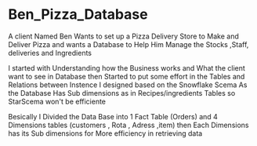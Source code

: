# Ben_Pizza_Database
A client Named Ben Wants to set up a Pizza Delivery Store to Make and Deliver Pizza and wants a Database to Help Him Manage the Stocks ,Staff, deliveries and Ingredients 

I started with Understanding how the Business works and What the client want to see in Database 
then Started to put some effort in the Tables and Relations between Instence 
I designed based on  the Snowflake Scema As the Database Has Sub dimensions as in Recipes/ingredients Tables so StarScema won't be efficiente 

Besically I Divided the Data Base into 1 Fact Table (Orders) and 4 Dimensions tables (customers , Rota , Adress ,item)
then Each Dimensions has its Sub dimensions for More efficiency in retrieving data  


